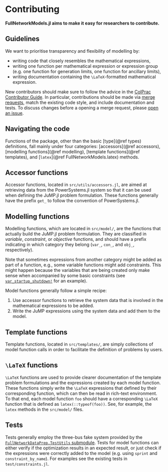 # Contributing

**FullNetworkModels.jl aims to make it easy for researchers to contribute.**

## Guidelines

We want to prioritise transparency and flexibility of modelling by:
- writing code that closely resembles the mathematical expressions,
- writing one function per mathematical expression or expression group (e.g. one function for generation limits, one function for ancillary limits),
- writing documentation containing the ``\LaTeX``-formatted mathematical expression.

New contributors should make sure to follow the advice in the [ColPrac Contributor Guide](https://github.com/SciML/ColPrac).
In particular, contributions should be made via [merge requests](https://gitlab.invenia.ca/invenia/research/FullNetworkModels.jl/-/merge_requests), match the existing code style, and include documentation and tests.
To discuss changes before a opening a merge request, please [open an issue](https://gitlab.invenia.ca/invenia/research/FullNetworkModels.jl/-/issues).

## Navigating the code

Functions of the package, other than the basic [type](@ref types) definitions, fall mainly under four categories: [accessors](@ref accessors), [modelling functions](@ref modelling), [template functions](@ref templates), and [`latex`](@ref FullNetworkModels.latex) methods.

## Accessor functions

Accessor functions, located in `src/utils/accessors.jl`, are aimed at retrieving data from the PowerSystems.jl system so that it can be used when defining the JuMP.jl problem formulation.
These functions generally have the prefix `get_` to follow the convention of PowerSystems.jl.

## Modelling functions

Modelling functions, which are located in `src/model/`, are the functions that actually build the JuMP.jl problem formulation.
They are classified in _variable_, _constraint_, or _objective_ functions, and should have a prefix indicating in which category they belong (`var_`, `con_`, and `obj_`, respectively).

Note that sometimes expressions from another category might be added as part of a function, e.g., some variable functions might add constraints.
This might happen because the variables that are being created only make sense when accompanied by some basic constraints (see [`var_startup_shutdown!`](@ref) for an example).

Model functions generally follow a simple recipe:

1. Use accessor functions to retrieve the system data that is involved in the mathematical expressions to be added.
2. Write the JuMP expressions using the system data and add them to the model.

## Template functions

Template functions, located in `src/templates/`, are simply collections of model function calls in order to facilitate the definition of problems by users.

## ``\LaTeX`` functions

``\LaTeX`` functions are used to provide clearer documentation of the template problem formulations and the expressions created by each model function.
These functions simply write the ``\LaTeX`` expressions that defined by their corresponding function, which can then be read in rich-text environment.
To that end, each model function `foo` should have a corresponding ``\LaTeX`` function that is defined as `latex(::typeof(foo))`.
See, for example, the `latex` methods in the `src/model/` files.

## Tests

Tests generally employ the three-bus fake system provided by the [`FullNetworkDataPrep.TestUtils` submodule](https://invenia.pages.invenia.ca/research/FullNetworkDataPrep.jl/testutils.html).
Tests for model functions can either verify if the optimization results in an expected result, or just check if the expressions were correctly added to the model (e.g. using `sprint` and `constraint_by_name`).
For examples see the existing tests in `test/constraints.jl`.
